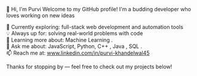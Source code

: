 👋 Hi, I'm Purvi
Welcome to my GitHub profile! I'm a budding developer who loves working on new ideas

🔭 Currently exploring: full-stack web development and automation tools <br>
💡 Always up for: solving real-world problems with code <br>
🌱 Learning more about: Machine Learning . <br>
💬 Ask me about: JavaScript, Python, C++ , Java , SQL . <br>
📫 Reach me at: www.linkedin.com/in/purvi-khandelwal45 <br>

Thanks for stopping by — feel free to check out my projects below!

<!---
purvii12/purvii12 is a ✨ special ✨ repository because its `README.md` (this file) appears on your GitHub profile.
You can click the Preview link to take a look at your changes.
--->
